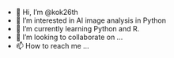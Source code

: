 - 👋 Hi, I’m @kok26th
- 👀 I’m interested in AI image analysis in Python
- 🌱 I’m currently learning Python and R.
- 💞️ I’m looking to collaborate on ...
- 📫 How to reach me ...

<!---
kok26th/kok26th is a ✨ special ✨ repository because its `README.md` (this file) appears on your GitHub profile.
You can click the Preview link to take a look at your changes.
--->
